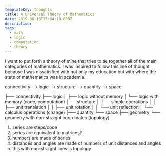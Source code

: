 ```yaml
---
templateKey: thoughts
title: A Universal Theory of Mathematics
date: 2019-06-15T15:04:10.000Z
description:
tags:
  - math
  - logic
  - computation
  - theory
---
```


I want to put forth a theory of mine that tries to tie together all of the main categories of mathematics. I was inspired to follow this line of thought because I was dissatisfied with not only my education but with where the state of mathematics was in academia.

connectivity --> logic --> structure --> quantity --> space

├── connectivity
├── logic
│   ├── logic without memory
│   └── logic with memory (code, computation)
├── structure
│   ├── simple operations
│   │   ├── unit translation
│   │   ├── unit rotation
│   │   └── unit reflection
│   └── calculus operations (change)
├── quantity
└── space
    ├── geometry
    └── geometry with non-straight coordinates (topology)


1. series are steps/code
2. series are equivalent to matrices?
3. numbers are made of series
4. distances and angles are made of numbers of unit distances and angles
5. this with non-straight lines is topology


